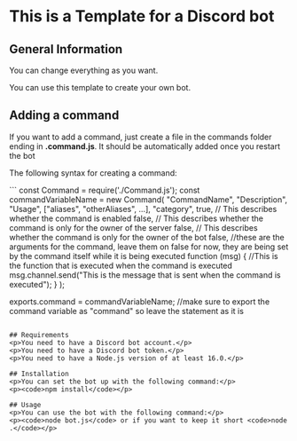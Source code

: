 # This is a Template for a Discord bot
## General Information
<p>You can change everything as you want.</p>
<p>You can use this template to create your own bot.</p>

## Adding a command
<p>If you want to add a command, just create a file in the commands folder ending in <b>.command.js</b>. It should be automatically added once you restart the bot</p>
<p>The following syntax for creating a command:</p>
```
const Command = require('./Command.js');
const commandVariableName = new Command(
    "CommandName",
    "Description",
    "Usage",
    ["aliases", "otherAliases", ...],
    "category",
    true, // This describes whether the  command is enabled
    false, // This describes whether the command is only for the owner of the server
    false, // This describes whether the command is only for the owner of the bot
    false, //these are the arguments for the command, leave them on false for now, they are being set by the command itself while it is being executed
    function (msg) {
        //This is the function that is executed when the command is executed
        msg.channel.send("This is the message that is sent when the command is executed");
    }
);

exports.command = commandVariableName; //make sure to export the command variable as "command" so leave the statement as it is
```

## Requirements
<p>You need to have a Discord bot account.</p>
<p>You need to have a Discord bot token.</p>
<p>You need to have a Node.js version of at least 16.0.</p>

## Installation
<p>You can set the bot up with the following command:</p>
<p><code>npm install</code></p>

## Usage
<p>You can use the bot with the following command:</p>
<p><code>node bot.js</code> or if you want to keep it short <code>node .</code></p>
